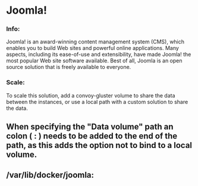 # Joomla!

### Info:

Joomla! is an award-winning content management system (CMS), which enables you to build Web sites and powerful online applications. Many aspects, including its ease-of-use and extensibility, have made Joomla! the most popular Web site software available. Best of all, Joomla is an open source solution that is freely available to everyone.

### Scale:

To scale this solution, add a convoy-gluster volume to share the data between the instances, or use a local path with a custom solution to share the data.

When specifying the "Data volume" path an colon ( : ) needs to be added to the end of the path, as this adds the option not to bind to a local volume.
---
/var/lib/docker/joomla:
---